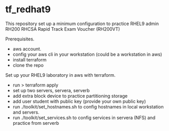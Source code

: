 # tf_redhat9
This repository set up a minimum configuration to practice RHEL9 admin RH200 RHCSA Rapid Track Exam Voucher (RH200VT) 

Prerequisites.
  - aws account.
  - config your aws cli in your workstation (could be a workstation in aws)
  - install terraform
  - clone the repo 
  
Set up your RHEL9 laboratory in aws with terraform.
  - run > terraform apply
  - set up two servers, servera, serverb
  - add extra block device to practice partitioning storage
  - add user student with public key (provide your own public key)
  - run ./toolkit/set_hostnames.sh to config hostnames in local workstation and servers.
  - run ./toolkit/set_services.sh  to config services in servera (NFS) and practice from serverb 
